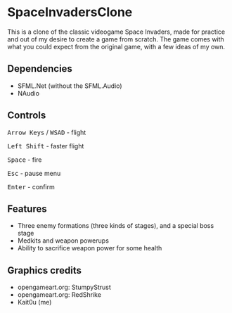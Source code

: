# SpaceInvadersClone

This is a clone of the classic videogame Space Invaders, made for practice and out of my desire to create a game from scratch. The game comes with what you could expect from the original game, with a few ideas of my own.

## Dependencies

* SFML.Net (without the SFML.Audio)
* NAudio

## Controls

<kbd>Arrow Keys</kbd> / <kbd>W</kbd><kbd>S</kbd><kbd>A</kbd><kbd>D</kbd> - flight

<kbd>Left Shift</kbd> - faster flight

<kbd>Space</kbd> - fire

<kbd>Esc</kbd> - pause menu

<kbd>Enter</kbd> - confirm

## Features
* Three enemy formations (three kinds of stages), and a special boss stage
* Medkits and weapon powerups
* Ability to sacrifice weapon power for some health

## Graphics credits
* opengameart.org: StumpyStrust
* opengameart.org: RedShrike
* Kait0u (me)
